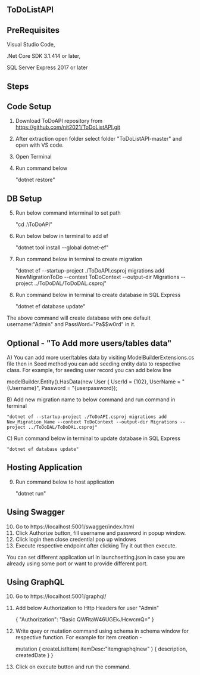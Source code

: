 ToDoListAPI
-----------


PreRequisites
-------------

Visual Studio Code,

.Net Core SDK 3.1.414 or later,

SQL Server Express 2017 or later

Steps
-----

Code Setup
----------

1. Download ToDoAPI repository from
https://github.com/nit2021/ToDoListAPI.git
2. After extraction open folder select folder "ToDoListAPI-master"  and open with VS code.
3. Open Terminal
4. Run command below
	
	"dotnet restore"

DB Setup
--------
5. Run below command interminal to set path

	"cd .\ToDoAPI"
	
6. Run below below in terminal to add ef
	
	"dotnet tool install --global dotnet-ef"

7. Run command below in terminal to create migration
	
	"dotnet ef --startup-project ./ToDoAPI.csproj migrations add NewMigrationToDo --context ToDoContext --output-dir Migrations --project ../ToDoDAL/ToDoDAL.csproj"
	
8. Run command below in terminal to create database in SQL Express
	
	"dotnet ef database update"

The above command will create database with one default username:"Admin" and PassWord="Pa$$w0rd" in it.


Optional - "To Add more users/tables data"
------------------------------------------

A) You can add more user/tables data by visiting ModelBuilderExtensions.cs file then in Seed method you can add seeding entity data to respective class. For example, for seeding user record you can add below line

modelBuilder.Entity<User>().HasData(new User { UserId = {102}, UserName = "{Username}", Password = "{userpassword});
 

B) Add new migration name to below command and run command in terminal
	
	"dotnet ef --startup-project ./ToDoAPI.csproj migrations add New_Migration_Name --context ToDoContext --output-dir Migrations --project ../ToDoDAL/ToDoDAL.csproj"
	

C) Run command below in terminal to update database in SQL Express
	
	"dotnet ef database update"


Hosting Application  
-------------------
	
9. Run command below to host application
	
	"dotnet run"
	
Using Swagger
-------------
	
10. Go to https://localhost:5001/swagger/index.html 
11. Click Authorize button, fill username and password in popup window. 
12. Click login then close credential pop up windows
13. Execute respective endpoint after clicking Try it out then execute.

You can set different application url in launchsetting.json in case you are already using some port or want to provide different port.
	
Using GraphQL
-------------
10. Go to https://localhost:5001/graphql/
11. Add below Authorization to Http Headers for user "Admin"

	{
    		"Authorization": "Basic QWRtaW46UGEkJHcwcmQ="
	}
	
12. Write quey or mutation command using schema in schema window for respective function. For example for item creation -
	
	mutation
	{
	  createListItem(
	    itemDesc:"itemgraphqlnew"
	    )
	    {
		    description,
		    createdDate
	    }
	}
13. Click on execute button and run the command. 
